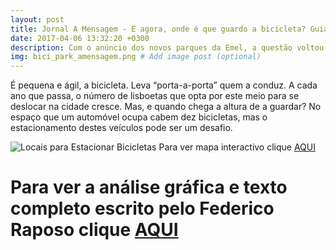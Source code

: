 ```yaml
---
layout: post
title: Jornal A Mensagem - E agora, onde é que guardo a bicicleta? Guia e mapa para saber estacionar na cidade
date: 2017-04-06 13:32:20 +0300
description: Com o anúncio dos novos parques da Emel, a questão voltou: quem tem bicicleta, onde pode guardá-la? Aqui mostramos onde estão os lugares legais e qual a forma mais segura, cadeados e afins. Guia para o desenrascanço. # Add post description (optional)
img: bici_park_amensagem.png # Add image post (optional)
---
```

É pequena e ágil, a bicicleta. Leva “porta-a-porta” quem a conduz. A cada ano que passa, o número de lisboetas que opta por este meio para se deslocar na cidade cresce. Mas, e quando chega a altura de a guardar? No espaço que um automóvel ocupa cabem dez bicicletas, mas o estacionamento destes veículos pode ser um desafio.

![Locais para Estacionar Bicicletas]({{site.baseurl}}/assets/img/bici_park_amensagem.png)
Para ver mapa interactivo clique [AQUI](https://manuelbanza.github.io/mapaarroios.github.io/Parques_Bicicleta.html)

# Para ver a análise gráfica e texto completo escrito pelo Federico Raposo clique [AQUI](https://amensagem.pt/2021/03/12/lisboa-casas-arrendar-alojamento-local-queda-habitacao/)